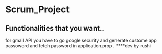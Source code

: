 # Scrum_Project
Functionalities that you want..
-------------------
for gmail API  you have to go google security and generate custome app passoword and fetch password in application.prop .
****dev by rushi 
